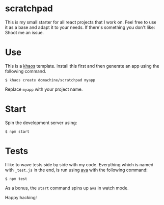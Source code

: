 # scratchpad

This is my small starter for all react projects that I work on.  Feel free to use it as a base and
adapt it to your needs.  If there's something you don't like: Shoot me an issue.

# Use

This is a [khaos](https://github.com/segmentio/khaos) template.  Install this first and then
generate an app using the following command.

    $ khaos create domachine/scratchpad myapp

Replace `myapp` with your project name.

# Start

Spin the development server using:

    $ npm start

# Tests

I like to wave tests side by side with my code.  Everything which is named with `_test.js` in the
end, is run using [ava](https://github.com/sindresorhus/ava) with the following command:

    $ npm test

As a bonus, the `start` command spins up `ava` in watch mode.

Happy hacking!
